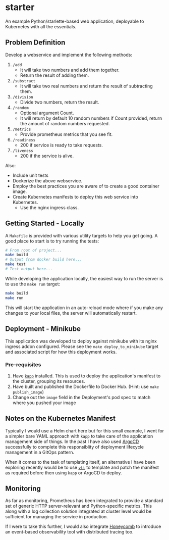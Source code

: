 # starter

An example Python/starlette-based web application, deployable to Kubernetes with all the
essentials.

## Problem Definition

Develop a webservice and implement the following methods:

1. `/add`
    - It will take two numbers and add them together.
    - Return the result of adding them.
2. `/substract`
    - It will take two real numbers and return the result of subtracting them.
3. `/division`
    - Divide two numbers, return the result.
4. `/random`
    - Optional argument Count.
    - It will return by default 10 random numbers if Count provided, return the amount of random numbers requested.
5. `/metrics`
    - Provide prometheus metrics that you see fit.
6. `/readiness`
    - 200 if service is ready to take requests.
7. `/liveness`
    - 200 if the service is alive.

Also:

- Include unit tests
- Dockerize the above webservice.
- Employ the best practices you are aware of to create a good container image.
- Create Kubernetes manifests to deploy this web service into Kubernetes.
  - Use the nginx ingress class.

## Getting Started - Locally

A `Makefile` is provided with various utility targets to help you get going. A
good place to start is to try running the tests:

```bash
# From root of project...
make build
# Output from docker build here...
make test
# Test output here...
```

While developing the application locally, the easiest way to run the server is
to use the `make run` target:

```bash
make build
make run
```

This will start the application in an auto-reload mode where if you make any
changes to your local files, the server will automatically restart.

## Deployment - Minikube

This application was developed to deploy against minikube with its nginx ingress
addon configured. Please see the `make deploy_to_minikube` target and associated
script for how this deployment works.

### Pre-requisites

1. Have [`kapp`](https://carvel.dev/kapp/) installed. This is used to deploy the
application's manifest to the cluster, grouping its resources.
2. Have built and published the Dockerfile to Docker Hub. (Hint: use
`make publish_image`)
3. Change out the `image` field in the Deployment's pod spec to match where you
pushed your image

## Notes on the Kubernetes Manifest

Typically I would use a Helm chart here but for this small example, I went for
a simpler bare YAML approach with `kapp` to take care of the application
management side of things. In the past I have also used
[ArgoCD](<https://argoproj.github.io/argo-cd/>) successfully to complete this
responsiblity of deployment lifecycle management in a GitOps pattern.

When it comes to the task of templating itself, an alternative I have been
exploring recently would be to use [`ytt`](<https://carvel.dev/ytt/>) to
template and patch the manifest as required before then using `kapp` or ArgoCD
to deploy.

## Monitoring

As far as monitoring, Prometheus has been integrated to provide a standard set of
generic HTTP server-relevant and Python-specific metrics. This along with a log
collection solution integrated at cluster level would be sufficient for managing
the service in production.

If I were to take this further, I would also integrate [Honeycomb](https://honeycomb.io)
to introduce an event-based observability tool with distributed tracing too.
